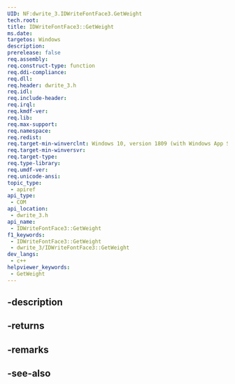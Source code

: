 ```yaml
---
UID: NF:dwrite_3.IDWriteFontFace3.GetWeight
tech.root: 
title: IDWriteFontFace3::GetWeight
ms.date: 
targetos: Windows
description: 
prerelease: false
req.assembly: 
req.construct-type: function
req.ddi-compliance: 
req.dll: 
req.header: dwrite_3.h
req.idl: 
req.include-header: 
req.irql: 
req.kmdf-ver: 
req.lib: 
req.max-support: 
req.namespace: 
req.redist: 
req.target-min-winverclnt: Windows 10, version 1809 (with Windows App SDK 0.5 or later)
req.target-min-winversvr: 
req.target-type: 
req.type-library: 
req.umdf-ver: 
req.unicode-ansi: 
topic_type:
 - apiref
api_type:
 - COM
api_location:
 - dwrite_3.h
api_name:
 - IDWriteFontFace3::GetWeight
f1_keywords:
 - IDWriteFontFace3::GetWeight
 - dwrite_3/IDWriteFontFace3::GetWeight
dev_langs:
 - c++
helpviewer_keywords:
 - GetWeight
---
```


## -description

## -returns

## -remarks

## -see-also

